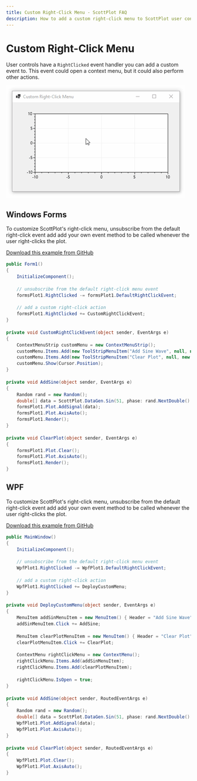 ```yaml
---
title: Custom Right-Click Menu - ScottPlot FAQ
description: How to add a custom right-click menu to ScottPlot user controls
---
```


# Custom Right-Click Menu

User controls have a `RightClicked` event handler you can add a custom event to. This event could open a context menu, but it could also perform other actions.

<div class='text-center'>

![](right-click-menu.gif)

</div>

## Windows Forms

To customize ScottPlot's right-click menu, unsubscribe from the default right-click event add add your own event method to be called whenever the user right-clicks the plot. 

[Download this example from GitHub](https://github.com/ScottPlot/Website/tree/main/src/faq/right-click-menu/src/)

```cs
public Form1()
{
    InitializeComponent();
    
    // unsubscribe from the default right-click menu event
    formsPlot1.RightClicked -= formsPlot1.DefaultRightClickEvent;
    
    // add a custom right-click action
    formsPlot1.RightClicked += CustomRightClickEvent;
}

private void CustomRightClickEvent(object sender, EventArgs e)
{
    ContextMenuStrip customMenu = new ContextMenuStrip();
    customMenu.Items.Add(new ToolStripMenuItem("Add Sine Wave", null, new EventHandler(AddSine)));
    customMenu.Items.Add(new ToolStripMenuItem("Clear Plot", null, new EventHandler(ClearPlot)));
    customMenu.Show(Cursor.Position);
}

private void AddSine(object sender, EventArgs e)
{
    Random rand = new Random();
    double[] data = ScottPlot.DataGen.Sin(51, phase: rand.NextDouble() * 1000);
    formsPlot1.Plot.AddSignal(data);
    formsPlot1.Plot.AxisAuto();
    formsPlot1.Render();
}

private void ClearPlot(object sender, EventArgs e)
{
    formsPlot1.Plot.Clear();
    formsPlot1.Plot.AxisAuto();
    formsPlot1.Render();
}
```

## WPF

To customize ScottPlot's right-click menu, unsubscribe from the default right-click event add add your own event method to be called whenever the user right-clicks the plot. 

[Download this example from GitHub](https://github.com/ScottPlot/Website/tree/main/src/faq/right-click-menu/src/)

```cs
public MainWindow()
{
    InitializeComponent();

    // unsubscribe from the default right-click menu event
    WpfPlot1.RightClicked -= WpfPlot1.DefaultRightClickEvent;

    // add a custom right-click action
    WpfPlot1.RightClicked += DeployCustomMenu;
}

private void DeployCustomMenu(object sender, EventArgs e)
{
    MenuItem addSinMenuItem = new MenuItem() { Header = "Add Sine Wave" };
    addSinMenuItem.Click += AddSine;

    MenuItem clearPlotMenuItem = new MenuItem() { Header = "Clear Plot" };
    clearPlotMenuItem.Click += ClearPlot;

    ContextMenu rightClickMenu = new ContextMenu();
    rightClickMenu.Items.Add(addSinMenuItem);
    rightClickMenu.Items.Add(clearPlotMenuItem);

    rightClickMenu.IsOpen = true;
}

private void AddSine(object sender, RoutedEventArgs e)
{
    Random rand = new Random();
    double[] data = ScottPlot.DataGen.Sin(51, phase: rand.NextDouble() * 1000);
    WpfPlot1.Plot.AddSignal(data);
    WpfPlot1.Plot.AxisAuto();
}

private void ClearPlot(object sender, RoutedEventArgs e)
{
    WpfPlot1.Plot.Clear();
    WpfPlot1.Plot.AxisAuto();
}
```